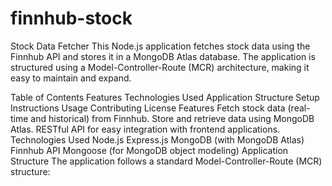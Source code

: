 # finnhub-stock
Stock Data Fetcher
This Node.js application fetches stock data using the Finnhub API and stores it in a MongoDB Atlas database. The application is structured using a Model-Controller-Route (MCR) architecture, making it easy to maintain and expand.

Table of Contents
Features
Technologies Used
Application Structure
Setup Instructions
Usage
Contributing
License
Features
Fetch stock data (real-time and historical) from Finnhub.
Store and retrieve data using MongoDB Atlas.
RESTful API for easy integration with frontend applications.
Technologies Used
Node.js
Express.js
MongoDB (with MongoDB Atlas)
Finnhub API
Mongoose (for MongoDB object modeling)
Application Structure
The application follows a standard Model-Controller-Route (MCR) structure:


